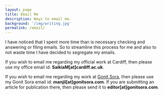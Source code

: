 ```yaml
---
layout: page
title: Email Me
description: Ways to email me.
background: '/img/writing.jpg'
permalink: /email/
---
```


I have noticed that I spent more time than is necessary checking and answering or filing emails. So to streamline this process for me and also to not waste time I have decided to segregate my emails.

If you wish to email me regarding my official work at Cardiff, then please use my office email id: **SaikiaM[at]cardiff.ac.uk**.

If you wish to email me regarding my work at [Gonit Sora](https://gonitsora.com), then please use my Gonit Sora email id: **manjil[at]gonitsora.com**. If you are submitting an article for publication there, then please send it to **editor[at]gonitsora.com**.

